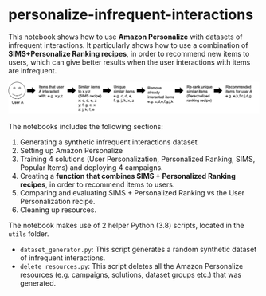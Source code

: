 # personalize-infrequent-interactions
This notebook shows how to use **Amazon Personalize** with datasets of infrequent interactions. It particularly shows how to use a combination of **SIMS+Personalize Ranking recipes**, in order to recommend new items to users, which can give better results when the user interactions with items are infrequent. 

![example](static/example.png "example")


The notebooks includes the following sections:
1. Generating a synthetic infrequent interactions dataset
2. Setting up Amazon Personalize
3. Training 4 solutions (User Personalization, Personalized Ranking, SIMS, Popular Items) and deploying 4 campaigns. 
4. Creating a **function that combines SIMS + Personalized Ranking recipes**, in order to recommend items to users.
5. Comparing and evaluating SIMS + Personalized Ranking vs the User Personalization recipe.
6. Cleaning up resources. 


The notebook makes use of 2 helper Python (3.8) scripts, located in the ```utils``` folder.
- ```dataset_generator.py```: This script generates a random synthetic dataset of infrequent interactions.
- ```delete_resources.py```: This script deletes all the Amazon Personalize resources (e.g. campaigns, solutions, dataset groups etc.) that was generated.
